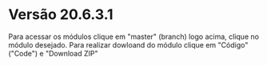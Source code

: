 # Versão 20.6.3.1

  Para acessar os módulos clique em "master" (branch) logo acima, clique no módulo desejado.
  Para realizar dowloand do módulo clique em "Código" ("Code") e "Download ZIP"